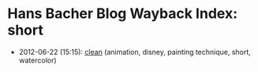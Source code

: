 # Hans Bacher Blog Wayback Index: short

* 2012-06-22 (15:15): [clean](https://web.archive.org/web/https://one1more2time3.wordpress.com/2012/06/22/clean/) (animation, disney, painting technique, short, watercolor)
